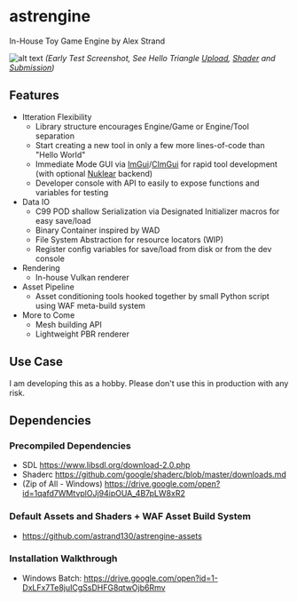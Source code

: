 # astrengine
In-House Toy Game Engine by Alex Strand

![alt text](https://github.com/astrand130/astrengine/blob/master/docs/Screenshots/HelloTriangle.PNG "HelloTriangle.png")
*(Early Test Screenshot, See Hello Triangle [Upload](https://github.com/astrand130/astrengine/blob/eeef48faa7062fec7acaef64f72084d15573025a/source/tests/main.c#L247), [Shader](shaders/core/StandardScene_FX.glsl) and [Submission](https://github.com/astrand130/astrengine/blob/eeef48faa7062fec7acaef64f72084d15573025a/source/tests/main.c#L46))*


## Features
* Itteration Flexibility
  * Library structure encourages Engine/Game or Engine/Tool separation
  * Start creating a new tool in only a few more lines-of-code than "Hello World"
  * Immediate Mode GUI via [ImGui](https://github.com/ocornut/imgui)/[CImGui](https://github.com/cimgui/cimgui) for rapid tool development (with optional [Nuklear](https://github.com/Immediate-Mode-UI/Nuklear) backend)
  * Developer console with API to easily to expose functions and variables for testing
* Data IO
  * C99 POD shallow Serialization via Designated Initializer macros for easy save/load
  * Binary Container inspired by WAD
  * File System Abstraction for resource locators (WIP)
  * Register config variables for save/load from disk or from the dev console
* Rendering
  * In-house Vulkan renderer
* Asset Pipeline
  * Asset conditioning tools hooked together by small Python script using WAF meta-build system
* More to Come
  * Mesh building API
  * Lightweight PBR renderer
 
## Use Case
I am developing this as a hobby. Please don't use this in production with any risk.

## Dependencies
### Precompiled Dependencies
* SDL https://www.libsdl.org/download-2.0.php
* Shaderc https://github.com/google/shaderc/blob/master/downloads.md
* (Zip of All - Windows) https://drive.google.com/open?id=1qafd7WMtvplOJj94ipOUA_4B7pLW8xR2
### Default Assets and Shaders + WAF Asset Build System
* https://github.com/astrand130/astrengine-assets
### Installation Walkthrough
* Windows Batch: https://drive.google.com/open?id=1-DxLFx7Te8juICgSsDHFG8qtwOjb6Rmv
